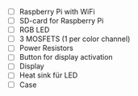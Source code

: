 - [ ] Raspberry Pi with WiFi
- [ ] SD-card for Raspberry Pi
- [ ] RGB LED
- [ ] 3 MOSFETS (1 per color channel)
- [ ] Power Resistors
- [ ] Button for display activation
- [ ] Display
- [ ] Heat sink für LED
- [ ] Case